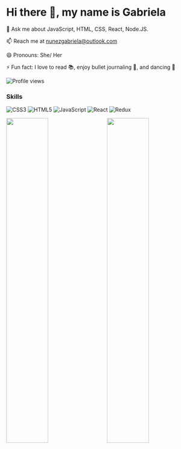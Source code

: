# Hi there 👋, my name is Gabriela

 💬 Ask me about JavaScript, HTML, CSS, React, Node.JS.
 
 📫 Reach me at nunezgabriela@outlook.com
 
 😄 Pronouns: She/ Her
 
 ⚡ Fun fact: I love to read 📚, enjoy bullet journaling 📖, and dancing 💃 


  

![Profile views](https://gpvc.arturio.dev/Gabriela-Nunez)  


### Skills


![CSS3](https://img.shields.io/badge/css3-%231572B6.svg?style=for-the-badge&logo=css3&logoColor=white)
![HTML5](https://img.shields.io/badge/html5-%23E34F26.svg?style=for-the-badge&logo=html5&logoColor=white)
![JavaScript](https://img.shields.io/badge/javascript-%23323330.svg?style=for-the-badge&logo=javascript&logoColor=%23F7DF1E)
![React](https://img.shields.io/badge/react-%2320232a.svg?style=for-the-badge&logo=react&logoColor=%2361DAFB)
![Redux](https://img.shields.io/badge/redux-%23593d88.svg?style=for-the-badge&logo=redux&logoColor=white)


<img align="left" width="47%" src="https://github-readme-stats.vercel.app/api?username=Gabriela-Nunez&show_icons=true&theme=jolly" />
     
<img align="right" width="47%" src="https://github-readme-stats.vercel.app/api/top-langs/?username=Gabriela-Nunez&layout=compact" />  
